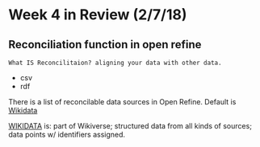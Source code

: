# Week 4 in Review  (2/7/18)


## Reconciliation function in open refine

	What IS Reconcilitaion? aligning your data with other data. 

* csv
* rdf

There is a list of reconcilable data sources in Open Refine. Default is [Wikidata](https://www.wikidata.org/wiki/Wikidata:Main_Page)
  

[WIKIDATA](https://www.wikidata.org/wiki/Wikidata:Main_Page) is: part of Wikiverse; structured data from all kinds of sources; data points w/ identifiers assigned. 
